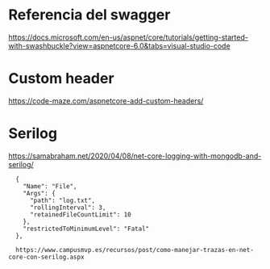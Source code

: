 # Referencia del swagger

https://docs.microsoft.com/en-us/aspnet/core/tutorials/getting-started-with-swashbuckle?view=aspnetcore-6.0&tabs=visual-studio-code

# Custom header

https://code-maze.com/aspnetcore-add-custom-headers/

# Serilog
https://samabraham.net/2020/04/08/net-core-logging-with-mongodb-and-serilog/

      {
        "Name": "File",
        "Args": {
          "path": "log.txt",
          "rollingInterval": 3,
          "retainedFileCountLimit": 10
        },
        "restrictedToMinimumLevel": "Fatal"
      },
      
      https://www.campusmvp.es/recursos/post/como-manejar-trazas-en-net-core-con-serilog.aspx
